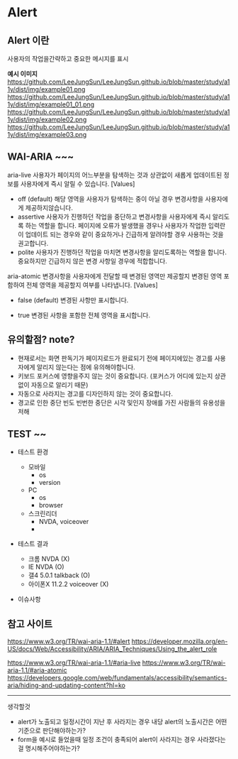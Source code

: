 <!-- $theme: gaia -->

# Alert

## Alert 이란
사용자의 작업을간략하고 중요한 메시지를 표시

**예시 이미지**
https://github.com/LeeJungSun/LeeJungSun.github.io/blob/master/study/a11y/dist/img/example01.png
https://github.com/LeeJungSun/LeeJungSun.github.io/blob/master/study/a11y/dist/img/example01_01.png
https://github.com/LeeJungSun/LeeJungSun.github.io/blob/master/study/a11y/dist/img/example02.png
https://github.com/LeeJungSun/LeeJungSun.github.io/blob/master/study/a11y/dist/img/example03.png


## WAI-ARIA ~~~
aria-live
사용자가 페이지의 어느부분을 탐색하는 것과 상관없이 새롭게 업데이트된 정보를 사용자에게 즉시 알릴 수 있습니다.
[Values]
- off (default)
  해당 영역을 사용자가 탐색하는 중이 아닐 경우 변경사항을 사용자에게 제공하지않습니다.
- assertive
  사용자가 진행하던 작업을 중단하고 변경사항을 사용자에게 즉시 알리도록 하는 역할을 합니다.
  페이지에 오류가 발생했을 경우나 사용자가 작업한 입력란이 업데이트 되는 경우와 같이 중요하거나 긴급하게 알려야할 경우 사용하는 것을 권고합니다.
- polite
  사용자가 진행하던 작업을 마치면 변경사항을 알리도록하는 역할을 합니다.
  중요하지만 긴급하지 않은 변경 사항일 경우에 적합합니다.


aria-atomic
변경사항을 사용자에게 전달할 때 변경된 영역만 제공할지 변경된 영역 포함하여 전체 영역을 제공할지 여부를 나타냅니다.
[Values]
- false (default)
  변경된 사항만 표시합니다.
    
- true
  변경된 사항을 포함한 전체 영역을 표시합니다.
    
  
## 유의할점? note?
- 현재로서는 화면 판독기가 페이지로드가 완료되기 전에 페이지에있는 경고를 사용자에게 알리지 않는다는 점에 유의해야합니다.
- 키보드 포커스에 영향을주지 않는 것이 중요합니다. (포커스가 어디에 있는지 상관 없이 자동으로 알리기 때문)
- 자동으로 사라지는 경고를 디자인하지 않는 것이 중요합니다.
- 경고로 인한 중단 빈도 빈번한 중단은 시각 및인지 장애를 가진 사람들의 유용성을 저해


## TEST ~~
- 테스트 환경
	- 모바일 
		- os
		- version
	- PC
		- os
		- browser
	- 스크린리더
		- NVDA, voiceover
		- 
- 테스트 결과
	- 크롬 NVDA (X)
	- IE NVDA (O)
	- 갤4 5.0.1 talkback (O)
	- 아이폰X 11.2.2 voiceover (X)

- 이슈사항






## 참고 사이트
https://www.w3.org/TR/wai-aria-1.1/#alert
https://developer.mozilla.org/en-US/docs/Web/Accessibility/ARIA/ARIA_Techniques/Using_the_alert_role

https://www.w3.org/TR/wai-aria-1.1/#aria-live
https://www.w3.org/TR/wai-aria-1.1/#aria-atomic
https://developers.google.com/web/fundamentals/accessibility/semantics-aria/hiding-and-updating-content?hl=ko


--------

생각할것
- alert가 노출되고 일정시간이 지난 후 사라지는 경우 내당 alert의 노출시간은 어떤 기준으로 판단해야하는가?
- form을 예시로 들었을때 일정 조건이 충족되어 alert이 사라지는 경우 사라졌다는걸 명시해주어야하는가?